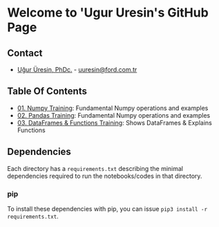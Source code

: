 # Welcome to 'Ugur Uresin's GitHub Page 
## Contact
* [Uğur Üresin, PhDc.](https://github.com/ugururesin) - [uuresin@ford.com.tr](mailto:uuresin@ford.com.tr)

## Table Of Contents

* [01. Numpy Training](https://github.com/ugururesin/Python_Training/blob/master/01_NumPy.ipynb): Fundamental Numpy operations and examples
* [02. Pandas Training](https://github.com/ugururesin/Python_Training/blob/master/02_Pandas.ipynb): Fundamental Numpy operations and examples
* [03. DataFrames & Functions Training](https://github.com/ugururesin/Python_Training/blob/master/03_DataFrames_and_Functions.ipynb): Shows DataFrames & Explains Functions

## Dependencies

Each directory has a `requirements.txt` describing the minimal dependencies required to run the notebooks/codes in that directory.

### pip

To install these dependencies with pip, you can issue `pip3 install -r requirements.txt`.
